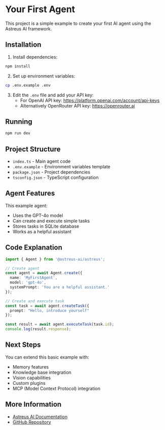 # Your First Agent

This project is a simple example to create your first AI agent using the Astreus AI framework.

## Installation

1. Install dependencies:
```bash
npm install
```

2. Set up environment variables:
```bash
cp .env.example .env
```

3. Edit the `.env` file and add your API key:
   - For OpenAI API key: https://platform.openai.com/account/api-keys
   - Alternatively OpenRouter API key: https://openrouter.ai

## Running

```bash
npm run dev
```

## Project Structure

- `index.ts` - Main agent code
- `.env.example` - Environment variables template
- `package.json` - Project dependencies
- `tsconfig.json` - TypeScript configuration

## Agent Features

This example agent:
- Uses the GPT-4o model
- Can create and execute simple tasks
- Stores tasks in SQLite database
- Works as a helpful assistant

## Code Explanation

```typescript
import { Agent } from '@astreus-ai/astreus';

// Create agent
const agent = await Agent.create({
  name: 'MyFirstAgent',
  model: 'gpt-4o',
  systemPrompt: 'You are a helpful assistant.'
});

// Create and execute task
const task = await agent.createTask({
  prompt: "Hello, introduce yourself"
});

const result = await agent.executeTask(task.id);
console.log(result.response);
```

## Next Steps

You can extend this basic example with:
- Memory features
- Knowledge base integration
- Vision capabilities
- Custom plugins
- MCP (Model Context Protocol) integration

## More Information

- [Astreus AI Documentation](https://astreus.org/docs)
- [GitHub Repository](https://github.com/astreus-ai/astreus)